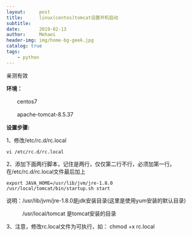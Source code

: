 ```yaml
---
layout:     post
title:      linux(centos)tomcat设置开机启动
subtitle:   
date:       2019-02-13
author:     Mehaei
header-img: img/home-bg-geek.jpg
catalog: true
tags:
    - python
---
```

亲测有效

**环境：**

　　centos7

　　apache-tomcat-8.5.37

**设置步骤:**

1、修改/etc/rc.d/rc.local

```
vi /etc/rc.d/rc.local
```

2、添加下面两行脚本，记住是两行，仅仅第二行不行，必须加第一行。　　在/etc/rc.d/rc.local文件最后加上

```
export JAVA_HOME=/usr/lib/jvm/jre-1.8.0
/usr/local/tomcat/bin/startup.sh start
```

说明：/usr/lib/jvm/jre-1.8.0是jdk安装目录(这里是使用yum安装的默认目录)

　　　/usr/local/tomcat 是tomcat安装的目录

3、注意，修改rc.local文件为可执行，如： chmod +x rc.local

